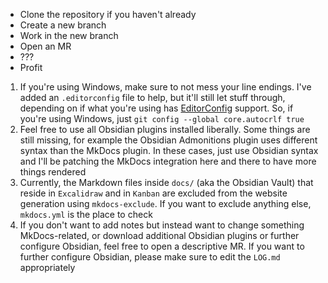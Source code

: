- Clone the repository if you haven't already
- Create a new branch
- Work in the new branch
- Open an MR
- ???
- Profit


1. If you're using Windows, make sure to not mess your line endings. I've added an `.editorconfig` file to help, but it'll still let stuff through, depending on if what you're using has [EditorConfig](https://editorconfig.org/) support. So, if you're using Windows, just `git config --global core.autocrlf true`
2. Feel free to use all Obsidian plugins installed liberally. Some things are still missing, for example the Obsidian Admonitions plugin uses different syntax than the MkDocs plugin. In these cases, just use Obsidian syntax and I'll be patching the MkDocs integration here and there to have more things rendered
3. Currently, the Markdown files inside `docs/` (aka the Obsidian Vault) that reside in `Excalidraw` and in `Kanban` are excluded from the website generation using `mkdocs-exclude`. If you want to exclude anything else, `mkdocs.yml` is the place to check
4. If you don't want to add notes but instead want to change something MkDocs-related, or download additional Obsidian plugins or further configure Obsidian, feel free to open a descriptive MR. If you want to further configure Obsidian, please make sure to edit the `LOG.md` appropriately